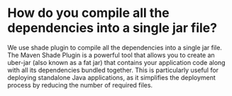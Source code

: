 # How do you compile all the dependencies into a single jar file?
We use shade plugin to compile all the dependencies into a single jar file. The Maven Shade Plugin is a powerful tool that allows you to create an uber-jar (also known as a fat jar) that contains your application code along with all its dependencies bundled together. This is particularly useful for deploying standalone Java applications, as it simplifies the deployment process by reducing the number of required files.
